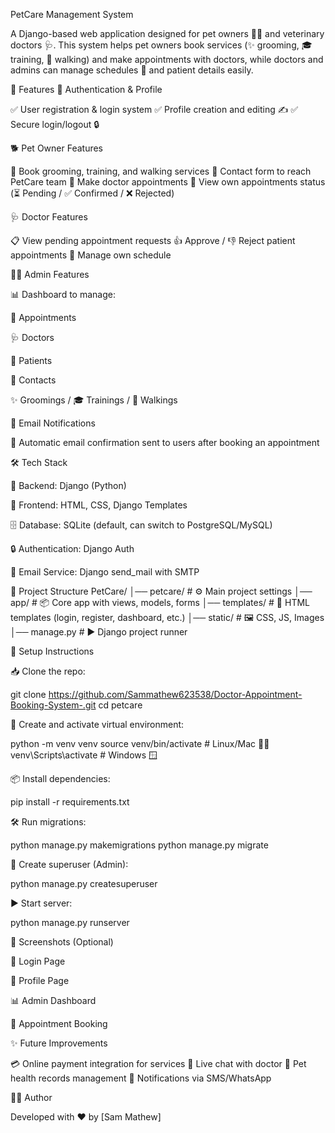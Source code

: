 PetCare Management System

A Django-based web application designed for pet owners 🐶🐱 and veterinary doctors 🩺.
This system helps pet owners book services (✨ grooming, 🎓 training, 🚶 walking) and make appointments with doctors, while doctors and admins can manage schedules 📅 and patient details easily.

🚀 Features
🔑 Authentication & Profile

✅ User registration & login system
✅ Profile creation and editing ✍️
✅ Secure login/logout 🔒

🐕 Pet Owner Features

🐾 Book grooming, training, and walking services
📩 Contact form to reach PetCare team
📅 Make doctor appointments
👀 View own appointments status (⏳ Pending / ✅ Confirmed / ❌ Rejected)

🩺 Doctor Features

📋 View pending appointment requests
👍 Approve / 👎 Reject patient appointments
📅 Manage own schedule

👨‍💻 Admin Features

📊 Dashboard to manage:

📅 Appointments

🩺 Doctors

👥 Patients

📩 Contacts

✨ Groomings / 🎓 Trainings / 🚶 Walkings

📧 Email Notifications

📨 Automatic email confirmation sent to users after booking an appointment

🛠 Tech Stack

🐍 Backend: Django (Python)

🎨 Frontend: HTML, CSS, Django Templates

🗄️ Database: SQLite (default, can switch to PostgreSQL/MySQL)

🔒 Authentication: Django Auth

📧 Email Service: Django send_mail with SMTP

📂 Project Structure
PetCare/
│── petcare/            # ⚙️ Main project settings
│── app/                # 📦 Core app with views, models, forms
│── templates/          # 🎨 HTML templates (login, register, dashboard, etc.)
│── static/             # 🖼️ CSS, JS, Images
│── manage.py           # ▶️ Django project runner

🔧 Setup Instructions

📥 Clone the repo:

git clone https://github.com/Sammathew623538/Doctor-Appointment-Booking-System-.git
cd petcare


🌱 Create and activate virtual environment:

python -m venv venv
source venv/bin/activate   # Linux/Mac 🐧🍏
venv\Scripts\activate      # Windows 🪟


📦 Install dependencies:

pip install -r requirements.txt


🛠 Run migrations:

python manage.py makemigrations
python manage.py migrate


👑 Create superuser (Admin):

python manage.py createsuperuser


▶️ Start server:

python manage.py runserver

📸 Screenshots (Optional)

🔐 Login Page

👤 Profile Page

📊 Admin Dashboard

📅 Appointment Booking

✨ Future Improvements

💳 Online payment integration for services
💬 Live chat with doctor
📜 Pet health records management
📱 Notifications via SMS/WhatsApp

👨‍💻 Author

Developed with ❤️ by [Sam Mathew]
